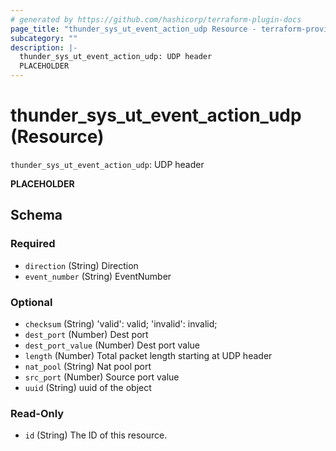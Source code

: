 ```yaml
---
# generated by https://github.com/hashicorp/terraform-plugin-docs
page_title: "thunder_sys_ut_event_action_udp Resource - terraform-provider-thunder"
subcategory: ""
description: |-
  thunder_sys_ut_event_action_udp: UDP header
  PLACEHOLDER
---
```


# thunder_sys_ut_event_action_udp (Resource)

`thunder_sys_ut_event_action_udp`: UDP header

__PLACEHOLDER__



<!-- schema generated by tfplugindocs -->
## Schema

### Required

- `direction` (String) Direction
- `event_number` (String) EventNumber

### Optional

- `checksum` (String) 'valid': valid; 'invalid': invalid;
- `dest_port` (Number) Dest port
- `dest_port_value` (Number) Dest port value
- `length` (Number) Total packet length starting at UDP header
- `nat_pool` (String) Nat pool port
- `src_port` (Number) Source port value
- `uuid` (String) uuid of the object

### Read-Only

- `id` (String) The ID of this resource.


